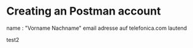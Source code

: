 # Creating an Postman account

name : "Vorname Nachname"
email adresse auf telefonica.com lautend

test2
